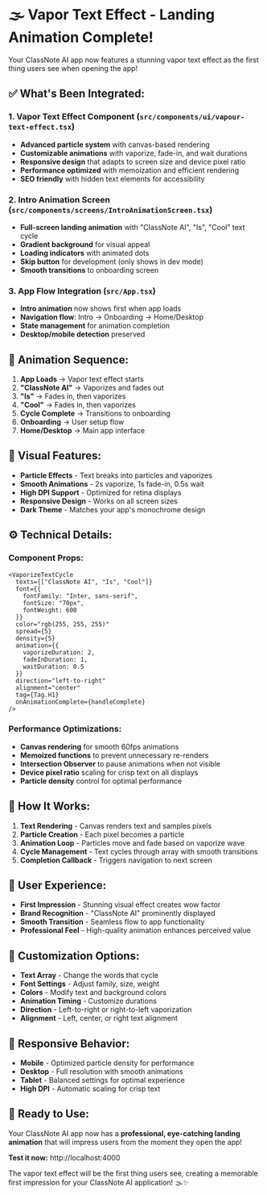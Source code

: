 # 🌫️ Vapor Text Effect - Landing Animation Complete!

Your ClassNote AI app now features a stunning vapor text effect as the first thing users see when opening the app!

## ✅ **What's Been Integrated:**

### **1. Vapor Text Effect Component** (`src/components/ui/vapour-text-effect.tsx`)
- **Advanced particle system** with canvas-based rendering
- **Customizable animations** with vaporize, fade-in, and wait durations
- **Responsive design** that adapts to screen size and device pixel ratio
- **Performance optimized** with memoization and efficient rendering
- **SEO friendly** with hidden text elements for accessibility

### **2. Intro Animation Screen** (`src/components/screens/IntroAnimationScreen.tsx`)
- **Full-screen landing animation** with "ClassNote AI", "Is", "Cool" text cycle
- **Gradient background** for visual appeal
- **Loading indicators** with animated dots
- **Skip button** for development (only shows in dev mode)
- **Smooth transitions** to onboarding screen

### **3. App Flow Integration** (`src/App.tsx`)
- **Intro animation** now shows first when app loads
- **Navigation flow**: Intro → Onboarding → Home/Desktop
- **State management** for animation completion
- **Desktop/mobile detection** preserved

## 🎯 **Animation Sequence:**

1. **App Loads** → Vapor text effect starts
2. **"ClassNote AI"** → Vaporizes and fades out
3. **"Is"** → Fades in, then vaporizes
4. **"Cool"** → Fades in, then vaporizes
5. **Cycle Complete** → Transitions to onboarding
6. **Onboarding** → User setup flow
7. **Home/Desktop** → Main app interface

## 🎨 **Visual Features:**

- **Particle Effects** - Text breaks into particles and vaporizes
- **Smooth Animations** - 2s vaporize, 1s fade-in, 0.5s wait
- **High DPI Support** - Optimized for retina displays
- **Responsive Design** - Works on all screen sizes
- **Dark Theme** - Matches your app's monochrome design

## ⚙️ **Technical Details:**

### **Component Props:**
```tsx
<VaporizeTextCycle
  texts={["ClassNote AI", "Is", "Cool"]}
  font={{
    fontFamily: "Inter, sans-serif",
    fontSize: "70px",
    fontWeight: 600
  }}
  color="rgb(255, 255, 255)"
  spread={5}
  density={5}
  animation={{
    vaporizeDuration: 2,
    fadeInDuration: 1,
    waitDuration: 0.5
  }}
  direction="left-to-right"
  alignment="center"
  tag={Tag.H1}
  onAnimationComplete={handleComplete}
/>
```

### **Performance Optimizations:**
- **Canvas rendering** for smooth 60fps animations
- **Memoized functions** to prevent unnecessary re-renders
- **Intersection Observer** to pause animations when not visible
- **Device pixel ratio** scaling for crisp text on all displays
- **Particle density** control for optimal performance

## 🚀 **How It Works:**

1. **Text Rendering** - Canvas renders text and samples pixels
2. **Particle Creation** - Each pixel becomes a particle
3. **Animation Loop** - Particles move and fade based on vaporize wave
4. **Cycle Management** - Text cycles through array with smooth transitions
5. **Completion Callback** - Triggers navigation to next screen

## 🎯 **User Experience:**

- **First Impression** - Stunning visual effect creates wow factor
- **Brand Recognition** - "ClassNote AI" prominently displayed
- **Smooth Transition** - Seamless flow to app functionality
- **Professional Feel** - High-quality animation enhances perceived value

## 🔧 **Customization Options:**

- **Text Array** - Change the words that cycle
- **Font Settings** - Adjust family, size, weight
- **Colors** - Modify text and background colors
- **Animation Timing** - Customize durations
- **Direction** - Left-to-right or right-to-left vaporization
- **Alignment** - Left, center, or right text alignment

## 📱 **Responsive Behavior:**

- **Mobile** - Optimized particle density for performance
- **Desktop** - Full resolution with smooth animations
- **Tablet** - Balanced settings for optimal experience
- **High DPI** - Automatic scaling for crisp text

## 🎊 **Ready to Use:**

Your ClassNote AI app now has a **professional, eye-catching landing animation** that will impress users from the moment they open the app!

**Test it now:** http://localhost:4000

The vapor text effect will be the first thing users see, creating a memorable first impression for your ClassNote AI application! 🌫️✨
